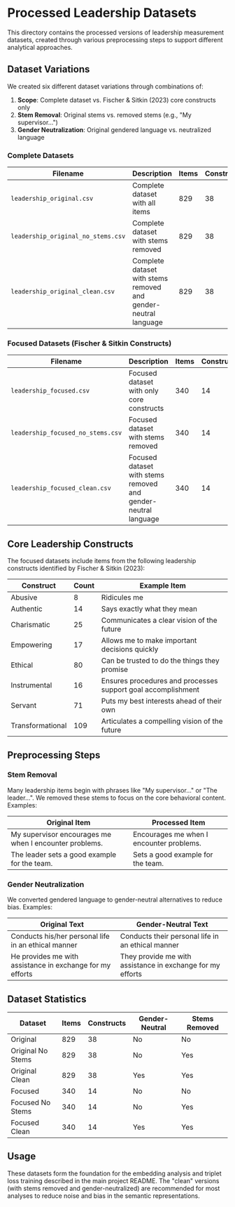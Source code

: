 # Processed Leadership Datasets

This directory contains the processed versions of leadership measurement datasets, created through various preprocessing steps to support different analytical approaches.

## Dataset Variations

We created six different dataset variations through combinations of:
1. **Scope**: Complete dataset vs. Fischer & Sitkin (2023) core constructs only
2. **Stem Removal**: Original stems vs. removed stems (e.g., "My supervisor...")
3. **Gender Neutralization**: Original gendered language vs. neutralized language

### Complete Datasets

| Filename | Description | Items | Constructs |
|----------|-------------|-------|------------|
| `leadership_original.csv` | Complete dataset with all items | 829 | 38 |
| `leadership_original_no_stems.csv` | Complete dataset with stems removed | 829 | 38 |
| `leadership_original_clean.csv` | Complete dataset with stems removed and gender-neutral language | 829 | 38 |

### Focused Datasets (Fischer & Sitkin Constructs)

| Filename | Description | Items | Constructs |
|----------|-------------|-------|------------|
| `leadership_focused.csv` | Focused dataset with only core constructs | 340 | 14 |
| `leadership_focused_no_stems.csv` | Focused dataset with stems removed | 340 | 14 |
| `leadership_focused_clean.csv` | Focused dataset with stems removed and gender-neutral language | 340 | 14 |

## Core Leadership Constructs

The focused datasets include items from the following leadership constructs identified by Fischer & Sitkin (2023):

| Construct | Count | Example Item |
|-----------|-------|--------------|
| Abusive | 8 | Ridicules me |
| Authentic | 14 | Says exactly what they mean |
| Charismatic | 25 | Communicates a clear vision of the future |
| Empowering | 17 | Allows me to make important decisions quickly |
| Ethical | 80 | Can be trusted to do the things they promise |
| Instrumental | 16 | Ensures procedures and processes support goal accomplishment |
| Servant | 71 | Puts my best interests ahead of their own |
| Transformational | 109 | Articulates a compelling vision of the future |

## Preprocessing Steps

### Stem Removal
Many leadership items begin with phrases like "My supervisor..." or "The leader...". We removed these stems to focus on the core behavioral content. Examples:

| Original Item | Processed Item |
|---------------|----------------|
| My supervisor encourages me when I encounter problems. | Encourages me when I encounter problems. |
| The leader sets a good example for the team. | Sets a good example for the team. |

### Gender Neutralization
We converted gendered language to gender-neutral alternatives to reduce bias. Examples:

| Original Text | Gender-Neutral Text |
|---------------|---------------------|
| Conducts his/her personal life in an ethical manner | Conducts their personal life in an ethical manner |
| He provides me with assistance in exchange for my efforts | They provide me with assistance in exchange for my efforts |

## Dataset Statistics

| Dataset | Items | Constructs | Gender-Neutral | Stems Removed |
|---------|-------|------------|----------------|---------------|
| Original | 829 | 38 | No | No |
| Original No Stems | 829 | 38 | No | Yes |
| Original Clean | 829 | 38 | Yes | Yes |
| Focused | 340 | 14 | No | No |
| Focused No Stems | 340 | 14 | No | Yes |
| Focused Clean | 340 | 14 | Yes | Yes |

## Usage

These datasets form the foundation for the embedding analysis and triplet loss training described in the main project README. The "clean" versions (with stems removed and gender-neutralized) are recommended for most analyses to reduce noise and bias in the semantic representations. 